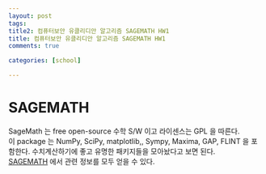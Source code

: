 ```yaml
---
layout: post
tags: 
title2: 컴퓨터보안 유클리디안 알고리즘 SAGEMATH HW1
title: 컴퓨터보안 유클리디안 알고리즘 SAGEMATH HW1
comments: true

categories: [school]

---
```



# SAGEMATH
SageMath 는 free open-source 수학 S/W 이고 라이센스는 GPL 을 따른다.  
이 package 는 NumPy, SciPy, matplotlib,, Sympy, Maxima, GAP, FLINT 을 포함한다. 수치계산하기에 좋고 유명한 패키지들을 모아놨다고 보면 된다.  
[SAGEMATH](http://www.sagemath.org) 에서 관련 정보를 모두 얻을 수 있다.  


